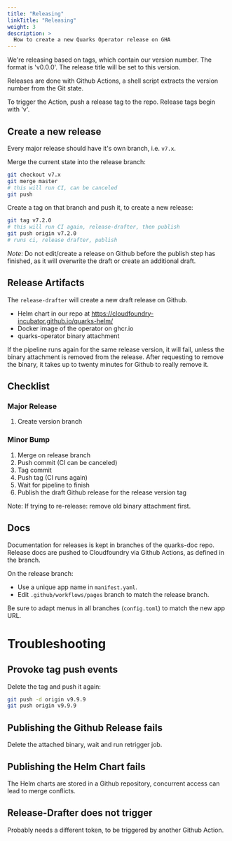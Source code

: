 ```yaml
---
title: "Releasing"
linkTitle: "Releasing"
weight: 3
description: >
  How to create a new Quarks Operator release on GHA
---
```


We're releasing based on tags, which contain our version number. The format is 'v0.0.0'.
The release title will be set to this version.

Releases are done with Github Actions, a shell script extracts the version number from the Git state.

To trigger the Action, push a release tag to the repo. Release tags begin with 'v'.


## Create a new release

Every major release should have it's own branch, i.e. `v7.x`.

Merge the current state into the release branch:

```bash
git checkout v7.x
git merge master
# this will run CI, can be canceled
git push
```

Create a tag on that branch and push it, to create a new release:

```bash
git tag v7.2.0
# this will run CI again, release-drafter, then publish
git push origin v7.2.0
# runs ci, release drafter, publish
```

*Note*: Do not edit/create a  release on Github before the publish step has finished, as it will overwrite the draft or create an additional draft.

## Release Artifacts

The `release-drafter` will create a new draft release on Github.


* Helm chart in our repo at https://cloudfoundry-incubator.github.io/quarks-helm/
* Docker image of the operator on ghcr.io
* quarks-operator binary attachment

If the pipeline runs again for the same release version, it will fail, unless the binary attachment is removed from the release.
After requesting to remove the binary, it takes up to twenty minutes for Github to really remove it.


## Checklist

### Major Release

1. Create version branch

### Minor Bump

1. Merge on release branch
1. Push commit (CI can be canceled)
1. Tag commit
1. Push tag (CI runs again)
1. Wait for pipeline to finish
1. Publish the draft Github release for the release version tag


Note: If trying to re-release: remove old binary attachment first.

## Docs

Documentation for releases is kept in branches of the quarks-doc repo.
Release docs are pushed to Cloudfoundry via Github Actions, as defined in the branch.

On the release branch:
* Use a unique app name in `manifest.yaml`.
* Edit `.github/workflows/pages` branch to match the release branch.

Be sure to adapt menus in all branches (`config.toml`) to match the new app URL.

# Troubleshooting

## Provoke tag push events

Delete the tag and push it again:

```bash
git push -d origin v9.9.9
git push origin v9.9.9
```

## Publishing the Github Release fails

Delete the attached binary, wait and run retrigger job.

## Publishing the Helm Chart fails

The Helm charts are stored in a Github repository, concurrent access can lead to merge conflicts.

## Release-Drafter does not trigger

Probably needs a different token, to be triggered by another Github Action.
